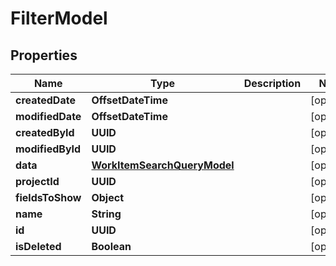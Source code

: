 

# FilterModel


## Properties

| Name | Type | Description | Notes |
|------------ | ------------- | ------------- | -------------|
|**createdDate** | **OffsetDateTime** |  |  [optional] |
|**modifiedDate** | **OffsetDateTime** |  |  [optional] |
|**createdById** | **UUID** |  |  [optional] |
|**modifiedById** | **UUID** |  |  [optional] |
|**data** | [**WorkItemSearchQueryModel**](WorkItemSearchQueryModel.md) |  |  [optional] |
|**projectId** | **UUID** |  |  [optional] |
|**fieldsToShow** | **Object** |  |  [optional] |
|**name** | **String** |  |  [optional] |
|**id** | **UUID** |  |  [optional] |
|**isDeleted** | **Boolean** |  |  [optional] |



